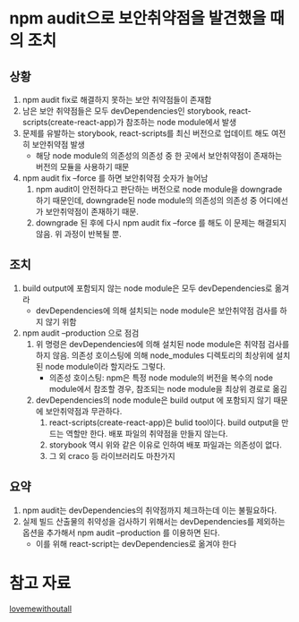 # npm audit으로 보안취약점을 발견했을 때의 조치
## 상황
1. npm audit fix로 해결하지 못하는 보안 취약점들이 존재함
2. 남은 보안 취약점들은 모두 devDependencies인 storybook, react-scripts(create-react-app)가 참조하는 node module에서 발생
3. 문제를 유발하는 storybook, react-scripts를 최신 버전으로 업데이트 해도 여전히 보안취약점 발생
    * 해당 node module의 의존성의 의존성 중 한 곳에서 보안취약점이 존재하는 버전의 모듈을 사용하기 때문
4. npm audit fix –force 를 하면 보안취약점 숫자가 늘어남
    1. npm audit이 안전하다고 판단하는 버전으로 node module을 downgrade 하기 때문인데, downgrade된 node module의 의존성의 의존성 중 어디에선가 보안취약점이 존재하기 때문.
    2. downgrade 된 후에 다시 npm audit fix –force 를 해도 이 문제는 해결되지 않음. 위 과정이 반복될 뿐.

## 조치
1. build output에 포함되지 않는 node module은 모두 devDependencies로 옮겨라
    * devDependencies에 의해 설치되는 node module은 보안취약점 검사를 하지 않기 위함
2. npm audit –production 으로 점검
    1. 위 명령은 devDependencies에 의해 설치된 node module은 취약점 검사를 하지 않음. 의존성 호이스팅에 의해 node_modules 디렉토리의 최상위에 설치된 node module이라 할지라도 그렇다.
        * 의존성 호이스팅: npm은 특정 node module의 버전을 복수의 node module에서 참조할 경우, 참조되는 node module을 최상위 경로로 옮김
    2. devDependencies의 node module은 build output 에 포함되지 않기 때문에 보안취약점과 무관하다.
        1. react-scripts(create-react-app)은 bulid tool이다. build output을 만드는 역할만 한다. 배포 파일의 취약점을 만들지 않는다.
        2. storybook 역시 위와 같은 이유로 인하여 배포 파일과는 의존성이 없다.
        3. 그 외 craco 등 라이브러리도 마찬가지

## 요약
1. npm audit는 devDependencies의 취약점까지 체크하는데 이는 불필요하다.
2. 실제 빌드 산출물의 취약성을 검사하기 위해서는 devDependencies를 제외하는 옵션을 추가해서 npm audit –production 를 이용하면 된다.
    * 이를 위해 react-script는 devDependencies로 옮겨야 한다
  
  
# 참고 자료
[lovemewithoutall](https://lovemewithoutall.github.io/it/npm-audit-fix/)
